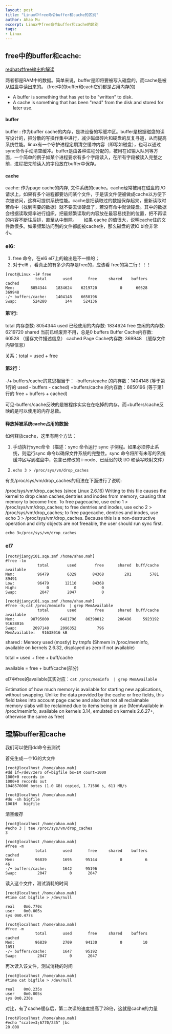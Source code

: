 ```yaml
---
layout: post
title: "Linux中free命令buffer和cache的区别"
author: Ahao Mu
excerpt: Linux中free命令buffer和cache的区别
tags:
- Linux
---
```


## free中的buffer和cache:
[redhat对free输出的解读](https://access.redhat.com/solutions/406773#diag)

两者都是RAM中的数据。简单来说，buffer是即将要被写入磁盘的，而cache是被从磁盘中读出来的。 (free中的buffer和cach它们都是占用内存的)    

*  A buffer is something that has yet to be "written" to disk. 
* A cache is something that has been "read" from the disk and stored for later use.

#### buffer
buffer : 作为buffer cache的内存，是块设备的写缓冲区。buffer是根据磁盘的读写设计的，把分散的写操作集中进行，减少磁盘碎片和硬盘的反复寻道，从而提高系统性能。linux有一个守护进程定期清空缓冲内容（即写如磁盘），也可以通过sync命令手动清空缓冲。buffer是由各种进程分配的，被用在如输入队列等方面，一个简单的例子如某个进程要求有多个字段读入，在所有字段被读入完整之前，进程把先前读入的字段放在buffer中保存。   

#### cache
cache: 作为page cache的内存, 文件系统的cache。cache经常被用在磁盘的I/O请求上，如果有多个进程都要访问某个文件，于是该文件便被做成cache以方便下次被访问，这样可提供系统性能。cache是把读取过的数据保存起来，重新读取时若命中（找到需要的数据）就不要去读硬盘了，若没有命中就读硬盘。其中的数据会根据读取频率进行组织，把最频繁读取的内容放在最容易找到的位置，把不再读的内容不断往后排，直至从中删除。　　如果 cache 的值很大，说明cache住的文件数很多。如果频繁访问到的文件都能被cache住，那么磁盘的读IO bi会非常小。


### el6:
1. free 命令，在el6 el7上的输出是不一样的；
2. 对于el6 ，看真正的有多少内存是free的，应该看 free的第二行！！！

```
[root@Linux ~]# free
             total       used       free     shared    buffers    cached
Mem:       8054344    1834624    6219720          0      60528    369948
-/+ buffers/cache:    1404148    6650196
Swap:       524280        144     524136
```

#### 第1行:
total 内存总数: 8054344
used 已经使用的内存数: 1834624
free 空闲的内存数: 6219720
shared 当前已经废弃不用，总是0
buffers Buffer Cache内存数: 60528 （缓存文件描述信息）
cached Page Cache内存数: 369948 （缓存文件内容信息）

关系：total = used + free

#### 第2行：
-/+ buffers/cache的意思相当于：
-buffers/cache 的内存数：1404148 (等于第1行的 used - buffers - cached)
+buffers/cache 的内存数：6650196 (等于第1行的 free + buffers + cached)

可见-buffers/cache反映的是被程序实实在在吃掉的内存，而+buffers/cache反映的是可以使用的内存总数。


#### 释放掉被系统cache占用的数据:
如何释放cache，这里有两个方法：

1. 手动执行sync命令（描述：sync 命令运行 sync 子例程。如果必须停止系统，则运行sync 命令以确保文件系统的完整性。sync 命令将所有未写的系统缓冲区写到磁盘中，包含已修改的 i-node、已延迟的块 I/O 和读写映射文件）

2.  ```echo 3 > /proc/sys/vm/drop_caches```

有关/proc/sys/vm/drop_caches的用法在下面进行了说明:

/proc/sys/vm/drop_caches (since Linux 2.6.16)
Writing to this file causes the kernel to drop clean caches,dentries and inodes from memory, causing that memory to become free.
To free pagecache, use echo 1 > /proc/sys/vm/drop_caches;
to free dentries and inodes, use echo 2 > /proc/sys/vm/drop_caches;
to free pagecache, dentries and inodes, use echo 3 > /proc/sys/vm/drop_caches.
Because this is a non-destructive operation and dirty objects are not freeable, the user should run sync first.


```
echo 3>/proc/sys/vm/drop_caches
```

### el7
```
[root@jiangyi01.sqa.zmf /home/ahao.mah]
#free -lm
              total        used        free      shared  buff/cache   available
Mem:          96479        6329       84368         201        5781       89491
Low:          96479       12110       84368
High:             0           0           0
Swap:          2047        2047           0
```

```
[root@jiangyi01.sqa.zmf /home/ahao.mah]
#free -k;cat /proc/meminfo  | grep MemAvailable
              total        used        free      shared  buff/cache   available
Mem:       98795000     6481796    86390012      206496     5923192    91638016
Swap:       2097148     2096352         796
MemAvailable:   91638016 kB
```
shared :  Memory used (mostly) by tmpfs (Shmem in /proc/meminfo, available on kernels 2.6.32, displayed as zero if not available)

total = used + free + buff/cache 

available = free + buff/cache(部分)

el7中free的available其实对应：```cat /proc/meminfo  | grep MemAvailable```

Estimation of how much memory is available for starting new applications, without swapping. Unlike the data provided
by the cache or free fields, this field takes into account page cache and also that not all reclaimable memory slabs
will be reclaimed due to items being in use (MemAvailable in /proc/meminfo, available on kernels 3.14, emulated on
kernels 2.6.27+, otherwise the same as free)

## 理解buffer和cache
我们可以使用dd命令去测试

首先生成一个1G的大文件

```
[root@localhost /home/ahao.mah]
#dd if=/dev/zero of=bigfile bs=1M count=1000
1000+0 records in
1000+0 records out
1048576000 bytes (1.0 GB) copied, 1.71586 s, 611 MB/s
```

```
[root@localhost /home/ahao.mah]
#du -sh bigfile
1001M	bigfile
```

清空缓存

```
[root@localhost /home/ahao.mah]
#echo 3 | tee /proc/sys/vm/drop_caches
3
```

```
[root@localhost /home/ahao.mah]
#free -m
             total       used       free     shared    buffers     cached
Mem:         96839       1695      95144          0          6         46
-/+ buffers/cache:       1642      95196
Swap:         2047          0       2047
```

读入这个文件，测试消耗的时间


```
[root@localhost /home/ahao.mah]
#time cat bigfile > /dev/null

real	0m6.770s
user	0m0.005s
sys	0m0.477s
```

```
[root@localhost /home/ahao.mah]
#free -m
             total       used       free     shared    buffers     cached
Mem:         96839       2709      94130          0         10       1051
-/+ buffers/cache:       1647      95192
Swap:         2047          0       2047
```

再次读入该文件，测试消耗的时间

```
[root@localhost /home/ahao.mah]
#time cat bigfile > /dev/null

real	0m0.235s
user	0m0.005s
sys	0m0.230s
```

对比，有了cache缓存后，第二次读的速度提高了28倍，这就是cache的力量

```
[root@localhost /home/ahao.mah]
#echo "scale=3;6770/235" |bc
28.808

```
